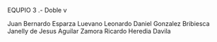 EQUPIO 3 .- Doble v

Juan Bernardo Esparza Luevano
Leonardo Daniel Gonzalez Bribiesca
Janelly de Jesus Aguilar Zamora
Ricardo Heredia Davila
